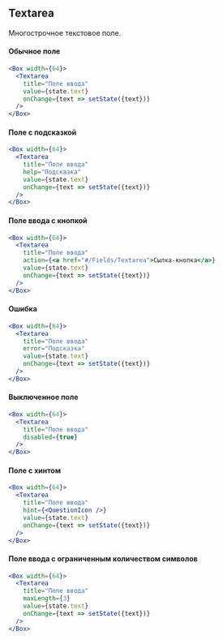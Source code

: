 ## Textarea

Многострочное текстовое поле.


#### Обычное поле

```jsx
<Box width={64}>
  <Textarea
    title="Поле ввода"
    value={state.text}
    onChange={text => setState({text})}
  />
</Box>
```

#### Поле с подсказкой

```jsx
<Box width={64}>
  <Textarea
    title="Поле ввода"
    help="Подсказка"
    value={state.text}
    onChange={text => setState({text})}
  />
</Box>
```

#### Поле ввода с кнопкой

```jsx
<Box width={64}>
  <Textarea
    title="Поле ввода"
    action={<a href="#/Fields/Textarea">Сылка-кнопка</a>}
    value={state.text}
    onChange={text => setState({text})}
  />
</Box>
```

#### Ошибка

```jsx
<Box width={64}>
  <Textarea
    title="Поле ввода"
    error="Подсказка"
    value={state.text}
    onChange={text => setState({text})}
  />
</Box>
```

#### Выключенное поле

```jsx
<Box width={64}>
  <Textarea
    title="Поле ввода"
    disabled={true}
  />
</Box>
```

#### Поле с хинтом

```jsx
<Box width={64}>
  <Textarea
    title="Поле ввода"
    hint={<QuestionIcon />}
    value={state.text}
    onChange={text => setState({text})}
  />
</Box>
```

#### Поле ввода с ограниченным количеством символов

```jsx
<Box width={64}>
  <Textarea
    title="Поле ввода"
    maxLength={3}
    value={state.text}
    onChange={text => setState({text})}
  />
</Box>
```
